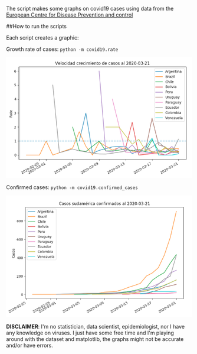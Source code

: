 The script makes some graphs on covid19 cases using data from the [European Centre for Disease Prevention and control](https://www.ecdc.europa.eu/en/publications-data/download-todays-data-geographic-distribution-covid-19-cases-worldwide)

##How to run the scripts

Each script creates a graphic:

Growth rate of cases:
``python -m covid19.rate``

![plot 02](plot_02.png "Growth rate")

Confirmed cases:
``python -m covid19.confirmed_cases``

![plot 01](plot_01.png "Latam confirmed cases")


**DISCLAIMER**: I'm no statistician, data scientist, epidemiologist, nor I have any knowledge on viruses. I just have some free time and I'm playing around with the dataset and matplotlib, the graphs might not be accurate and/or have errors.

